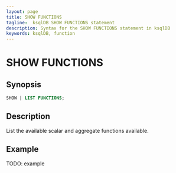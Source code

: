 ```yaml
---
layout: page
title: SHOW FUNCTIONS
tagline:  ksqlDB SHOW FUNCTIONS statement
description: Syntax for the SHOW FUNCTIONS statement in ksqlDB
keywords: ksqlDB, function
---
```


SHOW FUNCTIONS
==============

Synopsis
--------

```sql
SHOW | LIST FUNCTIONS;
```

Description
-----------

List the available scalar and aggregate functions available.

Example
-------

TODO: example